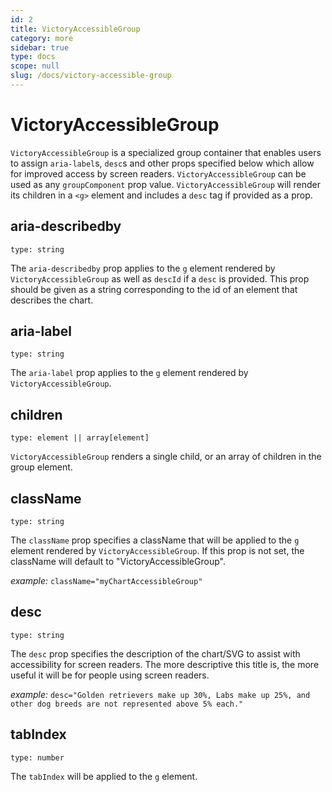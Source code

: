 ```yaml
---
id: 2
title: VictoryAccessibleGroup
category: more
sidebar: true
type: docs
scope: null
slug: /docs/victory-accessible-group
---
```


# VictoryAccessibleGroup

`VictoryAccessibleGroup` is a specialized group container that enables users to assign `aria-label`s, `desc`s and other props specified below which allow for improved access by screen readers. `VictoryAccessibleGroup` can be used as any `groupComponent` prop value. `VictoryAccessibleGroup` will render its children in a `<g>` element and includes a `desc` tag if provided as a prop.

## aria-describedby

`type: string`

The `aria-describedby` prop applies to the `g` element rendered by `VictoryAccessibleGroup` as well as `descId` if a `desc` is provided. This prop should be given as a string corresponding to the id of an element that describes the chart.

## aria-label

`type: string`

The `aria-label` prop applies to the `g` element rendered by `VictoryAccessibleGroup`.

## children

`type: element || array[element]`

`VictoryAccessibleGroup` renders a single child, or an array of children in the group element.

## className

`type: string`

The `className` prop specifies a className that will be applied to the `g` element rendered by `VictoryAccessibleGroup`. If this prop is not set, the className will default to "VictoryAccessibleGroup".

_example:_ `className="myChartAccessibleGroup"`

## desc

`type: string`

The `desc` prop specifies the description of the chart/SVG to assist with accessibility for screen readers. The more descriptive this title is, the more useful it will be for people using screen readers.

_example:_ `desc="Golden retrievers make up 30%, Labs make up 25%, and other dog breeds are not represented above 5% each."`

## tabIndex

`type: number`

The `tabIndex` will be applied to the `g` element.
